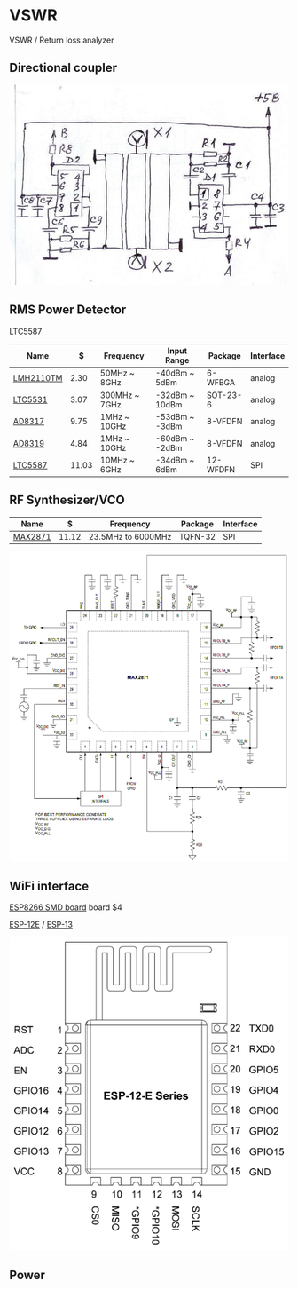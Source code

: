 # VSWR
VSWR / Return loss analyzer

## Directional coupler
![coupler](img/coupler.png)

## RMS Power Detector
LTC5587

Name                                             | $     | Frequency     | Input Range    | Package  | Interface
------------------------------------------------ | ----- | ------------- | -------------- | -------- | ---------
[LMH2110TM](http://www.digikey.com/short/tc024d) | 2.30  | 50MHz ~ 8GHz  | -40dBm ~ 5dBm  | 6-WFBGA  | analog
[LTC5531](http://www.digikey.com/short/tc02f4)   | 3.07  | 300MHz ~ 7GHz | -32dBm ~ 10dBm | SOT-23-6 | analog
[AD8317](http://www.digikey.com/short/t7rp3d)    | 9.75  | 1MHz ~ 10GHz  | -53dBm ~ -3dBm | 8-VFDFN  | analog
[AD8319](http://www.digikey.com/short/tc02hf)    | 4.84  | 1MHz ~ 10GHz  | -60dBm ~ -2dBm | 8-VFDFN  | analog
[LTC5587](http://www.digikey.com/short/tc02dt)   | 11.03 | 10MHz ~ 6GHz  | -34dBm ~ 6dBm  | 12-WFDFN | SPI

## RF Synthesizer/VCO

Name                                           | $     | Frequency          | Package | Interface
---------------------------------------------- | ----- | ------------------ | ------- | ---------
[MAX2871](http://www.digikey.com/short/t7rz2d) | 11.12 | 23.5MHz to 6000MHz | TQFN-32 | SPI

![max2871](img/max2871.png)

## WiFi interface
[ESP8266 SMD board](http://www.electrodragon.com/w/ESP8266_SMD_Board) board $4

[ESP-12E](http://www.electrodragon.com/product/esp-12e-esp8266-wifi-board/) / [ESP-13](http://www.electrodragon.com/product/esp-13-esp8266-wifi-board/)

![ESP-13](img/esp-12e.png)

## Power
